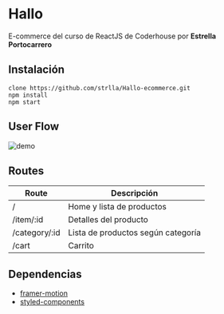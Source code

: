 # Hallo
E-commerce del curso de ReactJS de Coderhouse
por **Estrella Portocarrero**

## Instalación
``` 
clone https://github.com/strlla/Hallo-ecommerce.git
npm install
npm start
```

## User Flow
![demo](demo/demo.gif)

## Routes
|Route| Descripción |
|--|--|
| / | Home y lista de productos |
| /item/:id | Detalles del producto |
| /category/:id | Lista de productos según categoría |
| /cart | Carrito |

## Dependencias

 - [framer-motion](https://www.npmjs.com/package/framer-motion)
 - [styled-components](https://www.npmjs.com/package/styled-components)

